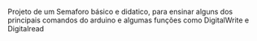 Projeto de um Semaforo básico e didatico, para ensinar alguns dos principais comandos do arduino e algumas funções como DigitalWrite e Digitalread
